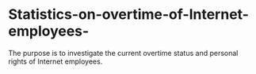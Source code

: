 # Statistics-on-overtime-of-Internet-employees-
The purpose is to investigate the current overtime status and personal rights of Internet employees. 

